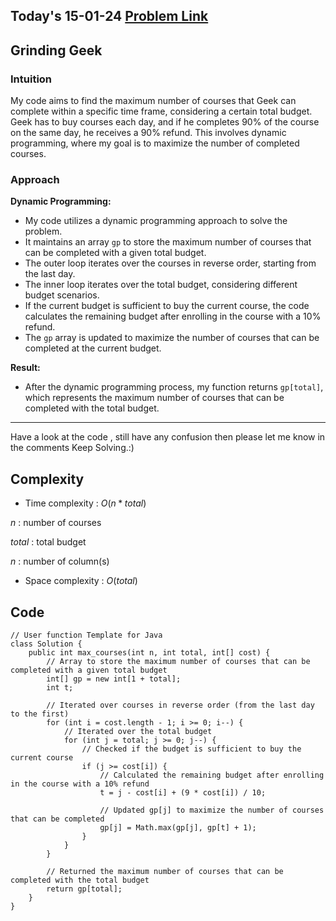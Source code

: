 ## Today's 15-01-24 [Problem Link](https://www.geeksforgeeks.org/problems/grinding-geek/1)
## Grinding Geek

### Intuition
My code aims to find the maximum number of courses that Geek can complete within a specific time frame, considering a certain total budget. Geek has to buy courses each day, and if he completes 90% of the course on the same day, he receives a 90% refund. This involves dynamic programming, where my goal is to maximize the number of completed courses.

### Approach

**Dynamic Programming:**
   - My code utilizes a dynamic programming approach to solve the problem.
   - It maintains an array `gp` to store the maximum number of courses that can be completed with a given total budget.
   - The outer loop iterates over the courses in reverse order, starting from the last day.
   - The inner loop iterates over the total budget, considering different budget scenarios.
   - If the current budget is sufficient to buy the current course, the code calculates the remaining budget after enrolling in the course with a 10% refund.
   - The `gp` array is updated to maximize the number of courses that can be completed at the current budget.

**Result:**
   - After the dynamic programming process, my function returns `gp[total]`, which represents the maximum number of courses that can be completed with the total budget.

---
Have a look at the code , still have any confusion then please let me know in the comments
Keep Solving.:)

## Complexity
- Time complexity : $O(n*total)$
<!-- Add your time complexity here, e.g. $$O())$$ -->
$n$ : number of courses

$total$ : total budget

$n$ : number of column(s)
- Space complexity : $O(total)$
<!-- Add your space complexity here, e.g. $$O(n)$$ -->

## Code
```
// User function Template for Java
class Solution {
    public int max_courses(int n, int total, int[] cost) {
        // Array to store the maximum number of courses that can be completed with a given total budget
        int[] gp = new int[1 + total];
        int t;

        // Iterated over courses in reverse order (from the last day to the first)
        for (int i = cost.length - 1; i >= 0; i--) {
            // Iterated over the total budget
            for (int j = total; j >= 0; j--) {
                // Checked if the budget is sufficient to buy the current course
                if (j >= cost[i]) {
                    // Calculated the remaining budget after enrolling in the course with a 10% refund
                    t = j - cost[i] + (9 * cost[i]) / 10;
                    
                    // Updated gp[j] to maximize the number of courses that can be completed
                    gp[j] = Math.max(gp[j], gp[t] + 1);
                }
            }
        }

        // Returned the maximum number of courses that can be completed with the total budget
        return gp[total];
    }
}
```

